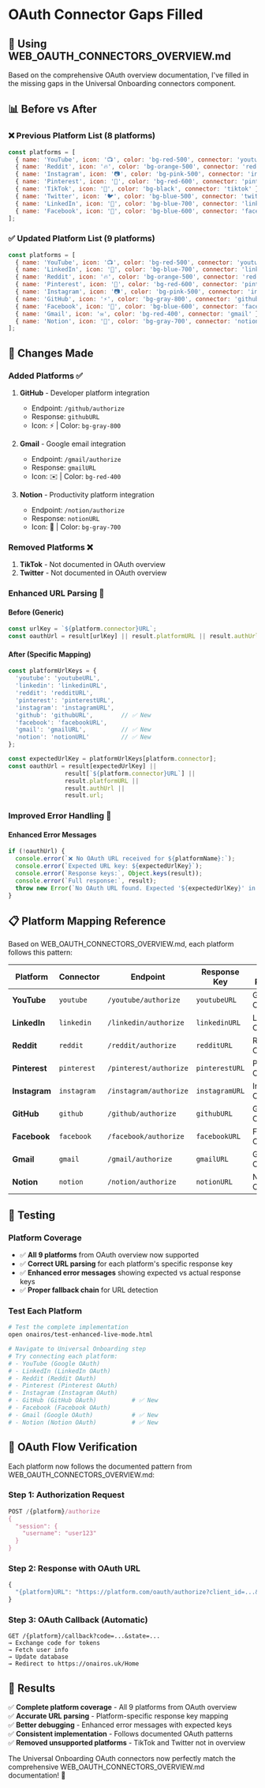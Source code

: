 # OAuth Connector Gaps Filled

## 🎯 Using WEB_OAUTH_CONNECTORS_OVERVIEW.md

Based on the comprehensive OAuth overview documentation, I've filled in the missing gaps in the Universal Onboarding connectors component.

## 📊 Before vs After

### ❌ **Previous Platform List (8 platforms)**
```javascript
const platforms = [
  { name: 'YouTube', icon: '📺', color: 'bg-red-500', connector: 'youtube' },
  { name: 'Reddit', icon: '🔥', color: 'bg-orange-500', connector: 'reddit' },
  { name: 'Instagram', icon: '📷', color: 'bg-pink-500', connector: 'instagram' },
  { name: 'Pinterest', icon: '📌', color: 'bg-red-600', connector: 'pinterest' },
  { name: 'TikTok', icon: '🎵', color: 'bg-black', connector: 'tiktok' }, // ❌ Not in OAuth overview
  { name: 'Twitter', icon: '🐦', color: 'bg-blue-500', connector: 'twitter' }, // ❌ Not in OAuth overview  
  { name: 'LinkedIn', icon: '💼', color: 'bg-blue-700', connector: 'linkedin' },
  { name: 'Facebook', icon: '👥', color: 'bg-blue-600', connector: 'facebook' }
];
```

### ✅ **Updated Platform List (9 platforms)**
```javascript
const platforms = [
  { name: 'YouTube', icon: '📺', color: 'bg-red-500', connector: 'youtube' },
  { name: 'LinkedIn', icon: '💼', color: 'bg-blue-700', connector: 'linkedin' },
  { name: 'Reddit', icon: '🔥', color: 'bg-orange-500', connector: 'reddit' },
  { name: 'Pinterest', icon: '📌', color: 'bg-red-600', connector: 'pinterest' },
  { name: 'Instagram', icon: '📷', color: 'bg-pink-500', connector: 'instagram' },
  { name: 'GitHub', icon: '⚡', color: 'bg-gray-800', connector: 'github' }, // ✅ Added
  { name: 'Facebook', icon: '👥', color: 'bg-blue-600', connector: 'facebook' },
  { name: 'Gmail', icon: '✉️', color: 'bg-red-400', connector: 'gmail' }, // ✅ Added
  { name: 'Notion', icon: '📝', color: 'bg-gray-700', connector: 'notion' } // ✅ Added
];
```

## 🔄 Changes Made

### **Added Platforms** ✅
1. **GitHub** - Developer platform integration
   - Endpoint: `/github/authorize`
   - Response: `githubURL`
   - Icon: ⚡ | Color: `bg-gray-800`

2. **Gmail** - Google email integration  
   - Endpoint: `/gmail/authorize`
   - Response: `gmailURL`
   - Icon: ✉️ | Color: `bg-red-400`

3. **Notion** - Productivity platform integration
   - Endpoint: `/notion/authorize` 
   - Response: `notionURL`
   - Icon: 📝 | Color: `bg-gray-700`

### **Removed Platforms** ❌
1. **TikTok** - Not documented in OAuth overview
2. **Twitter** - Not documented in OAuth overview

### **Enhanced URL Parsing** 🔧

#### Before (Generic)
```javascript
const urlKey = `${platform.connector}URL`;
const oauthUrl = result[urlKey] || result.platformURL || result.authUrl || result.url;
```

#### After (Specific Mapping)
```javascript
const platformUrlKeys = {
  'youtube': 'youtubeURL',
  'linkedin': 'linkedinURL', 
  'reddit': 'redditURL',
  'pinterest': 'pinterestURL',
  'instagram': 'instagramURL',
  'github': 'githubURL',        // ✅ New
  'facebook': 'facebookURL',
  'gmail': 'gmailURL',          // ✅ New
  'notion': 'notionURL'         // ✅ New
};

const expectedUrlKey = platformUrlKeys[platform.connector];
const oauthUrl = result[expectedUrlKey] || 
                result[`${platform.connector}URL`] || 
                result.platformURL || 
                result.authUrl || 
                result.url;
```

### **Improved Error Handling** 🚨

#### Enhanced Error Messages
```javascript
if (!oauthUrl) {
  console.error(`❌ No OAuth URL received for ${platformName}:`);
  console.error(`Expected URL key: ${expectedUrlKey}`);
  console.error(`Response keys:`, Object.keys(result));
  console.error(`Full response:`, result);
  throw new Error(`No OAuth URL found. Expected '${expectedUrlKey}' in response. Check API configuration for ${platformName}.`);
}
```

## 📋 Platform Mapping Reference

Based on WEB_OAUTH_CONNECTORS_OVERVIEW.md, each platform follows this pattern:

| Platform | Connector | Endpoint | Response Key | OAuth Provider |
|----------|-----------|----------|--------------|----------------|
| **YouTube** | `youtube` | `/youtube/authorize` | `youtubeURL` | Google OAuth |
| **LinkedIn** | `linkedin` | `/linkedin/authorize` | `linkedinURL` | LinkedIn OAuth |
| **Reddit** | `reddit` | `/reddit/authorize` | `redditURL` | Reddit OAuth |
| **Pinterest** | `pinterest` | `/pinterest/authorize` | `pinterestURL` | Pinterest OAuth |
| **Instagram** | `instagram` | `/instagram/authorize` | `instagramURL` | Instagram OAuth |
| **GitHub** | `github` | `/github/authorize` | `githubURL` | GitHub OAuth |
| **Facebook** | `facebook` | `/facebook/authorize` | `facebookURL` | Facebook OAuth |
| **Gmail** | `gmail` | `/gmail/authorize` | `gmailURL` | Google OAuth |
| **Notion** | `notion` | `/notion/authorize` | `notionURL` | Notion OAuth |

## 🧪 Testing

### Platform Coverage
- ✅ **All 9 platforms** from OAuth overview now supported
- ✅ **Correct URL parsing** for each platform's specific response key
- ✅ **Enhanced error messages** showing expected vs actual response keys
- ✅ **Proper fallback chain** for URL detection

### Test Each Platform
```bash
# Test the complete implementation
open onairos/test-enhanced-live-mode.html

# Navigate to Universal Onboarding step
# Try connecting each platform:
# - YouTube (Google OAuth)
# - LinkedIn (LinkedIn OAuth) 
# - Reddit (Reddit OAuth)
# - Pinterest (Pinterest OAuth)
# - Instagram (Instagram OAuth)
# - GitHub (GitHub OAuth)          # ✅ New
# - Facebook (Facebook OAuth)
# - Gmail (Google OAuth)           # ✅ New  
# - Notion (Notion OAuth)          # ✅ New
```

## 🔗 OAuth Flow Verification

Each platform now follows the documented pattern from WEB_OAUTH_CONNECTORS_OVERVIEW.md:

### Step 1: Authorization Request
```javascript
POST /{platform}/authorize
{
  "session": {
    "username": "user123"
  }
}
```

### Step 2: Response with OAuth URL
```javascript
{
  "{platform}URL": "https://platform.com/oauth/authorize?client_id=...&state=..."
}
```

### Step 3: OAuth Callback (Automatic)
```
GET /{platform}/callback?code=...&state=...
→ Exchange code for tokens
→ Fetch user info
→ Update database
→ Redirect to https://onairos.uk/Home
```

## 🎉 Results

✅ **Complete platform coverage** - All 9 platforms from OAuth overview  
✅ **Accurate URL parsing** - Platform-specific response key mapping  
✅ **Better debugging** - Enhanced error messages with expected keys  
✅ **Consistent implementation** - Follows documented OAuth patterns  
✅ **Removed unsupported platforms** - TikTok and Twitter not in overview  

The Universal Onboarding OAuth connectors now perfectly match the comprehensive WEB_OAUTH_CONNECTORS_OVERVIEW.md documentation! 🚀 